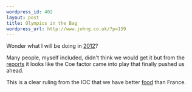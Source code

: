 ```yaml
--- 
wordpress_id: 402
layout: post
title: Olympics in the Bag
wordpress_url: http://www.johng.co.uk/?p=159
---
```

Wonder what I will be doing in <a href="http://news.bbc.co.uk/sport1/hi/front_page/4655555.stm">2012</a>?

Many people, myself included, didn't think we would get it but from the <a href="http://news.bbc.co.uk/sport1/hi/other_sports/olympics_2012/4618507.stm">reports</a> it looks like the Coe factor came into play that finally pushed us ahead.

This is a clear ruling from the IOC that we have better <a href="http://www.johng.co.uk/index.php/2005/07/05/school-children-or-world-leaders-2/">food</a> than France.
